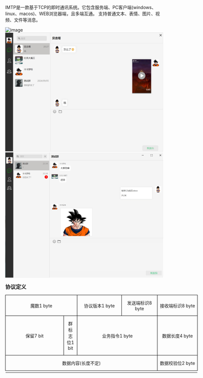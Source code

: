 IMTP是一款基于TCP的即时通讯系统。它包含服务端、PC客户端(windows、linux、macos)、WEB浏览器端，且多端互通。
支持普通文本、表情、图片、视频、文件等消息。

![image](https://github.com/yyyyyyyysssss/imtp/blob/master/client/src/main/resources/img/readme_chat.gif)
![image](https://github.com/yyyyyyyysssss/imtp/blob/master/client/src/main/resources/img/readme_single.png)
![image](https://github.com/yyyyyyyysssss/imtp/blob/master/client/src/main/resources/img/readme_group.png)

**<big>协议定义</big>**
<table class="MsoTableGrid" border="1" cellspacing="0" cellpadding="0" width="614" style="width:460.45pt;border-collapse:collapse;border:none;mso-border-alt:
 solid windowtext .5pt;mso-yfti-tbllook:1184;mso-padding-alt:0cm 5.4pt 0cm 5.4pt">
 <tbody><tr style="mso-yfti-irow:0;mso-yfti-firstrow:yes">
  <td width="229" colspan="2" style="width:172.1pt;border:solid windowtext 1.0pt;
  mso-border-alt:solid windowtext .5pt;padding:0cm 5.4pt 0cm 5.4pt">
  <p class="MsoNormal" align="center" style="text-align:center"><span class="GramE">魔数</span><span lang="EN-US">1 byte</span></p>
  </td>
  <td width="144" style="width:108.1pt;border:solid windowtext 1.0pt;border-left:
  none;mso-border-left-alt:solid windowtext .5pt;mso-border-alt:solid windowtext .5pt;
  padding:0cm 5.4pt 0cm 5.4pt">
  <p class="MsoNormal" align="center" style="text-align:center">协议版本<span lang="EN-US">1 byte</span></p>
  </td>
  <td width="113" style="width:84.55pt;border:solid windowtext 1.0pt;border-left:
  none;mso-border-left-alt:solid windowtext .5pt;mso-border-alt:solid windowtext .5pt;
  padding:0cm 5.4pt 0cm 5.4pt">
  <p class="MsoNormal" align="center" style="text-align:center">发送端标识<span lang="EN-US">8 byte</span></p>
  </td>
  <td width="128" style="width:95.7pt;border:solid windowtext 1.0pt;border-left:
  none;mso-border-left-alt:solid windowtext .5pt;mso-border-alt:solid windowtext .5pt;
  padding:0cm 5.4pt 0cm 5.4pt">
  <p class="MsoNormal" align="center" style="text-align:center">接收端标识<span lang="EN-US">8 byte</span></p>
  </td>
 </tr>
 <tr style="mso-yfti-irow:1;height:63.2pt">
  <td width="199" style="width:149.55pt;border:solid windowtext 1.0pt;border-top:
  none;mso-border-top-alt:solid windowtext .5pt;mso-border-alt:solid windowtext .5pt;
  padding:0cm 5.4pt 0cm 5.4pt;height:63.2pt">
  <p class="MsoNormal" align="center" style="text-align:center">保留<span lang="EN-US">7
  bit</span></p>
  </td>
  <td width="30" style="width:22.55pt;border-top:none;border-left:none;
  border-bottom:solid windowtext 1.0pt;border-right:solid windowtext 1.0pt;
  mso-border-top-alt:solid windowtext .5pt;mso-border-left-alt:solid windowtext .5pt;
  mso-border-alt:solid windowtext .5pt;padding:0cm 5.4pt 0cm 5.4pt;height:63.2pt">
  <p class="MsoNormal" align="center" style="text-align:center"><span class="GramE">群标志位</span><span lang="EN-US">1 bit</span></p>
  </td>
  <td width="257" colspan="2" style="width:192.65pt;border-top:none;border-left:
  none;border-bottom:solid windowtext 1.0pt;border-right:solid windowtext 1.0pt;
  mso-border-top-alt:solid windowtext .5pt;mso-border-left-alt:solid windowtext .5pt;
  mso-border-alt:solid windowtext .5pt;padding:0cm 5.4pt 0cm 5.4pt;height:63.2pt">
  <p class="MsoNormal" align="center" style="text-align:center">业务指令<span lang="EN-US">1 byte</span></p>
  </td>
  <td width="128" style="width:95.7pt;border-top:none;border-left:none;
  border-bottom:solid windowtext 1.0pt;border-right:solid windowtext 1.0pt;
  mso-border-top-alt:solid windowtext .5pt;mso-border-left-alt:solid windowtext .5pt;
  mso-border-alt:solid windowtext .5pt;padding:0cm 5.4pt 0cm 5.4pt;height:63.2pt">
  <p class="MsoNormal" align="center" style="text-align:center">数据长度<span lang="EN-US">4 byte</span></p>
  </td>
 </tr>
 <tr style="mso-yfti-irow:2;mso-yfti-lastrow:yes">
  <td width="486" colspan="4" style="width:364.75pt;border:solid windowtext 1.0pt;
  border-top:none;mso-border-top-alt:solid windowtext .5pt;mso-border-alt:solid windowtext .5pt;
  padding:0cm 5.4pt 0cm 5.4pt">
  <p class="MsoNormal" align="center" style="text-align:center">数据内容<span lang="EN-US">(</span>长度不定<span lang="EN-US">)</span></p>
  </td>
  <td width="128" style="width:95.7pt;border-top:none;border-left:none;
  border-bottom:solid windowtext 1.0pt;border-right:solid windowtext 1.0pt;
  mso-border-top-alt:solid windowtext .5pt;mso-border-left-alt:solid windowtext .5pt;
  mso-border-alt:solid windowtext .5pt;padding:0cm 5.4pt 0cm 5.4pt">
  <p class="MsoNormal" align="center" style="text-align:center">数据校验位<span lang="EN-US">2 byte</span></p>
  </td>
 </tr>
 <!--[if !supportMisalignedColumns]-->
 <tr height="0">
  <td width="199" style="border:none"></td>
  <td width="30" style="border:none"></td>
  <td width="144" style="border:none"></td>
  <td width="113" style="border:none"></td>
  <td width="128" style="border:none"></td>
 </tr>
 <!--[endif]-->
</tbody></table>